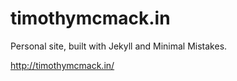 # timothymcmack.in
Personal site, built with Jekyll and Minimal Mistakes.

http://timothymcmack.in/
